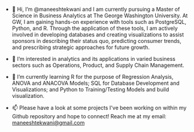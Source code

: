 - 👋 Hi, I’m @maneeshtekwani and I am currently pursuing a Master of Science in Business Analytics at The George Washington University. At GW, I am gaining hands-on experience with tools such as PostgreSQL, Python, and R. Through the application of these tools, I am actively involved in developing databases and creating visualizations to assist sponsors in describing their status quo, predicting consumer trends, and prescribing strategic approaches for future growth. 

- 👀 I’m interested in analytics and its applications in varied business sectors such as Operations, Product, and Supply Chain Management.
  
- 🌱 I’m currently learning R for the purpose of Regression Analysis, ANOVA and ANACOVA Models; SQL for Database Development and Visualizations; and Python to Training/Testing Models and build visualization.
  
- 📫  Please have a look at some projects I've been working on within my Github repository and hope to connect! Reach me at my email: maneeshtekwani@gmail.com

<!---
maneeshtekwani/maneeshtekwani is a ✨ special ✨ repository because its `README.md` (this file) appears on your GitHub profile.
You can click the Preview link to take a look at your changes.
--->
